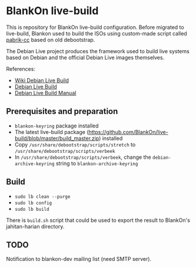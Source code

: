 # BlankOn live-build

This is repository for BlankOn live-build configuration. Before migrated to live-build, Blankon used to build the ISOs using custom-made script called [pabrik-cc](https://github.com/BlankOn/pabrik-cc) based on old debootstrap.

The Debian Live project produces the framework used to build live systems based on Debian and the official Debian Live images themselves.

References:
* [Wiki Debian Live Build](https://wiki.debian.org/DebianLive)
* [Debian Live Build](https://www.debian.org/devel/debian-live/)
* [Debian Live Build Manual](https://live-team.pages.debian.net/live-manual/html/live-manual/index.en.html)

## Prerequisites and preparation

- `blankon-keyring` package installed
- The latest live-build package (https://github.com/BlankOn/live-build/blob/master/build_master.zip) installed
- Copy `/usr/share/debootstrap/scripts/stretch` to `/usr/share/debootstrap/scripts/verbeek`
- In `/usr/share/debootstrap/scripts/verbeek`, change the `debian-archive-keyring` string to `blankon-archive-keyring`

## Build

- `sudo lb clean --purge`
- `sudo lb config`
- `sudo lb build`

There is `build.sh` script that could be used to export the result to BlankOn's jahitan-harian directory.

## TODO

Notification to blankon-dev mailing list (need SMTP server).
